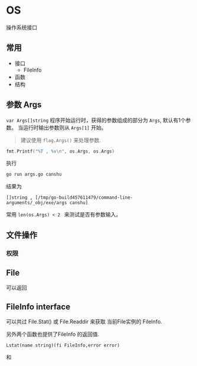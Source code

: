# OS

操作系统接口


## 常用

* 接口
	* FileInfo
* 函数
* 结构

## 参数 Args

`var Args[]string` 程序开始运行时，获得的参数组成的部分为 `Args`, 默认有1个参数。 当运行时输出参数则从 `Args[1]` 开始。

> 建议使用 `flag.Args()` 来处理参数.

```go
fmt.Printf("%T , %v\n", os.Args, os.Args)
```

执行

``` bash
go run args.go canshu
```

结果为 

	[]string , [/tmp/go-build457611479/command-line-arguments/_obj/exe/args canshu]

常用 `len(os.Args) < 2 ` 来测试是否有参数输入。


## 文件操作



### 权限




## File

可以返回



## FileInfo interface 
可以共过 File.Stat() 或 File.Readdir 来获取 
当前File实例的 FileInfo.



另外两个函数也提供了FileInfo 的返回值.

	Lstat(name string)(fi FileInfo,error error)

和